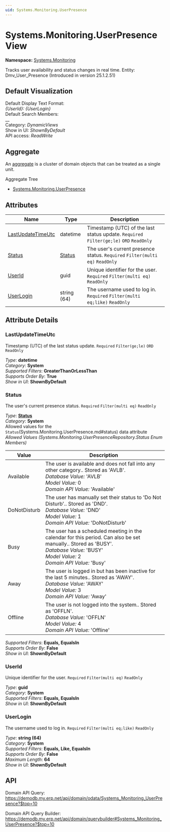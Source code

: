 ```yaml
---
uid: Systems.Monitoring.UserPresence
---
```

# Systems.Monitoring.UserPresence View

**Namespace:** [Systems.Monitoring](Systems.Monitoring.md)  

Tracks user availability and status changes in real time. Entity: Dmv_User_Presence (Introduced in version 25.1.2.51)

## Default Visualization
Default Display Text Format:  
_{UserId}: {UserLogin}_  
Default Search Members:  
__  
Category:  _DynamicViews_  
Show in UI:  _ShownByDefault_  
API access:  _ReadWrite_  

## Aggregate
An [aggregate](https://docs.erp.net/tech/advanced/concepts/aggregates.html) is a cluster of domain objects that can be treated as a single unit.  

Aggregate Tree  
* [Systems.Monitoring.UserPresence](Systems.Monitoring.UserPresence.md)  

## Attributes

| Name | Type | Description |
| ---- | ---- | --- |
| [LastUpdateTimeUtc](Systems.Monitoring.UserPresence.md#lastupdatetimeutc) | datetime | Timestamp (UTC) of the last status update. `Required` `Filter(ge;le)` `ORD` `ReadOnly` 
| [Status](Systems.Monitoring.UserPresence.md#status) | [Status](Systems.Monitoring.UserPresence.md#status) | The user's current presence status. `Required` `Filter(multi eq)` `ReadOnly` 
| [UserId](Systems.Monitoring.UserPresence.md#userid) | guid | Unique identifier for the user. `Required` `Filter(multi eq)` `ReadOnly` 
| [UserLogin](Systems.Monitoring.UserPresence.md#userlogin) | string (64) | The username used to log in. `Required` `Filter(multi eq;like)` `ReadOnly` 


## Attribute Details

### LastUpdateTimeUtc

Timestamp (UTC) of the last status update. `Required` `Filter(ge;le)` `ORD` `ReadOnly`

_Type_: **datetime**  
_Category_: **System**  
_Supported Filters_: **GreaterThanOrLessThan**  
_Supports Order By_: **True**  
_Show in UI_: **ShownByDefault**  

### Status

The user's current presence status. `Required` `Filter(multi eq)` `ReadOnly`

_Type_: **[Status](Systems.Monitoring.UserPresence.md#status)**  
_Category_: **System**  
Allowed values for the `Status`(Systems.Monitoring.UserPresence.md#status) data attribute  
_Allowed Values (Systems.Monitoring.UserPresenceRepository.Status Enum Members)_  

| Value | Description |
| ---- | --- |
| Available | The user is available and does not fall into any other category.. Stored as 'AVLB'. <br /> _Database Value:_ 'AVLB' <br /> _Model Value:_ 0 <br /> _Domain API Value:_ 'Available' |
| DoNotDisturb | The user has manually set their status to 'Do Not Disturb'.. Stored as 'DND'. <br /> _Database Value:_ 'DND' <br /> _Model Value:_ 1 <br /> _Domain API Value:_ 'DoNotDisturb' |
| Busy | The user has a scheduled meeting in the calendar for this period. Can also be set manually.. Stored as 'BUSY'. <br /> _Database Value:_ 'BUSY' <br /> _Model Value:_ 2 <br /> _Domain API Value:_ 'Busy' |
| Away | The user is logged in but has been inactive for the last 5 minutes.. Stored as 'AWAY'. <br /> _Database Value:_ 'AWAY' <br /> _Model Value:_ 3 <br /> _Domain API Value:_ 'Away' |
| Offline | The user is not logged into the system.. Stored as 'OFFLN'. <br /> _Database Value:_ 'OFFLN' <br /> _Model Value:_ 4 <br /> _Domain API Value:_ 'Offline' |

_Supported Filters_: **Equals, EqualsIn**  
_Supports Order By_: **False**  
_Show in UI_: **ShownByDefault**  

### UserId

Unique identifier for the user. `Required` `Filter(multi eq)` `ReadOnly`

_Type_: **guid**  
_Category_: **System**  
_Supported Filters_: **Equals, EqualsIn**  
_Show in UI_: **ShownByDefault**  

### UserLogin

The username used to log in. `Required` `Filter(multi eq;like)` `ReadOnly`

_Type_: **string (64)**  
_Category_: **System**  
_Supported Filters_: **Equals, Like, EqualsIn**  
_Supports Order By_: **False**  
_Maximum Length_: **64**  
_Show in UI_: **ShownByDefault**  


## API

Domain API Query:
<https://demodb.my.erp.net/api/domain/odata/Systems_Monitoring_UserPresence?$top=10>

Domain API Query Builder:
<https://demodb.my.erp.net/api/domain/querybuilder#Systems_Monitoring_UserPresence?$top=10>

